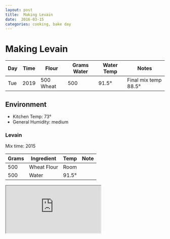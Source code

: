 ```yaml
---
layout: post
title:  Making Levain
date:  2016-03-15
categories: cooking, bake day
---
```


# Making Levain
  Day   | Time  |  Flour    | Grams Water | Water Temp  | Notes
  ------|-------|-----------|-------------|-------------|-------
  Tue   | 2019  | 500 Wheat | 500         | 91.5&deg;   | Final mix temp 88.5&deg;

## Environment

  * Kitchen Temp: 73&deg;
  * General Humidity: medium
  
### Levain  

Mix time: 2015

  Grams     | Ingredient  | Temp  | Note
  ----------|-------------|-------|----------
  500       | Wheat Flour | Room  |
  500       | Water       | 91.5&deg; | 

<iframe src="https://docs.google.com/spreadsheets/d/12ybub9TlVRvkA2QgwxV4zs7W0Wglvr1lKrh6GtVGuXQ/pubhtml?gid=0&amp;single=true&amp;widget=true&amp;headers=false"></iframe>

